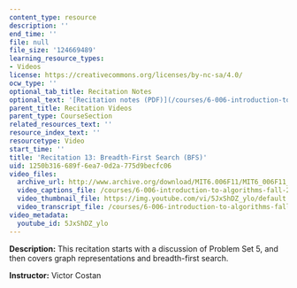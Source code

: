 ```yaml
---
content_type: resource
description: ''
end_time: ''
file: null
file_size: '124669489'
learning_resource_types:
- Videos
license: https://creativecommons.org/licenses/by-nc-sa/4.0/
ocw_type: ''
optional_tab_title: Recitation Notes
optional_text: '[Recitation notes (PDF)](/courses/6-006-introduction-to-algorithms-fall-2011/resources/mit6_006f11_rec13)'
parent_title: Recitation Videos
parent_type: CourseSection
related_resources_text: ''
resource_index_text: ''
resourcetype: Video
start_time: ''
title: 'Recitation 13: Breadth-First Search (BFS)'
uid: 1250b316-689f-6ea7-0d2a-775d9becfc06
video_files:
  archive_url: http://www.archive.org/download/MIT6.006F11/MIT6_006F11_rec13_300k.mp4
  video_captions_file: /courses/6-006-introduction-to-algorithms-fall-2011/8f3c45d9852650f883b9d7e8a4689c52_5JxShDZ_ylo.vtt
  video_thumbnail_file: https://img.youtube.com/vi/5JxShDZ_ylo/default.jpg
  video_transcript_file: /courses/6-006-introduction-to-algorithms-fall-2011/725b187eb7266116730cb6024f09aa76_5JxShDZ_ylo.pdf
video_metadata:
  youtube_id: 5JxShDZ_ylo
---
```


**Description:** This recitation starts with a discussion of Problem Set 5, and then covers graph representations and breadth-first search.

**Instructor:** Victor Costan

